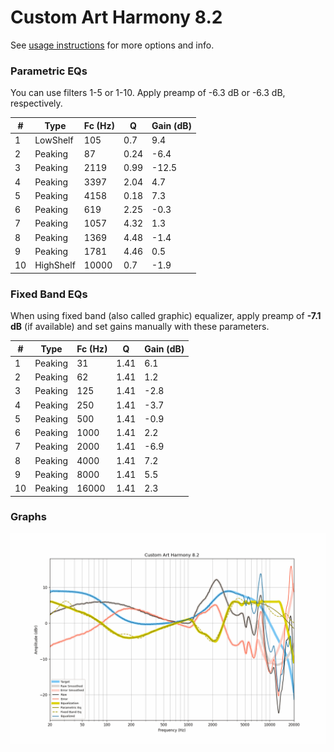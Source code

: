 # Custom Art Harmony 8.2
See [usage instructions](https://github.com/jaakkopasanen/AutoEq#usage) for more options and info.

### Parametric EQs
You can use filters 1-5 or 1-10. Apply preamp of -6.3 dB or -6.3 dB, respectively.

|   # | Type      |   Fc (Hz) |    Q |   Gain (dB) |
|-----|-----------|-----------|------|-------------|
|   1 | LowShelf  |       105 | 0.7  |         9.4 |
|   2 | Peaking   |        87 | 0.24 |        -6.4 |
|   3 | Peaking   |      2119 | 0.99 |       -12.5 |
|   4 | Peaking   |      3397 | 2.04 |         4.7 |
|   5 | Peaking   |      4158 | 0.18 |         7.3 |
|   6 | Peaking   |       619 | 2.25 |        -0.3 |
|   7 | Peaking   |      1057 | 4.32 |         1.3 |
|   8 | Peaking   |      1369 | 4.48 |        -1.4 |
|   9 | Peaking   |      1781 | 4.46 |         0.5 |
|  10 | HighShelf |     10000 | 0.7  |        -1.9 |

### Fixed Band EQs
When using fixed band (also called graphic) equalizer, apply preamp of **-7.1 dB** (if available) and set gains manually with these parameters.

|   # | Type    |   Fc (Hz) |    Q |   Gain (dB) |
|-----|---------|-----------|------|-------------|
|   1 | Peaking |        31 | 1.41 |         6.1 |
|   2 | Peaking |        62 | 1.41 |         1.2 |
|   3 | Peaking |       125 | 1.41 |        -2.8 |
|   4 | Peaking |       250 | 1.41 |        -3.7 |
|   5 | Peaking |       500 | 1.41 |        -0.9 |
|   6 | Peaking |      1000 | 1.41 |         2.2 |
|   7 | Peaking |      2000 | 1.41 |        -6.9 |
|   8 | Peaking |      4000 | 1.41 |         7.2 |
|   9 | Peaking |      8000 | 1.41 |         5.5 |
|  10 | Peaking |     16000 | 1.41 |         2.3 |

### Graphs
![](./Custom%20Art%20Harmony%208.2.png)

